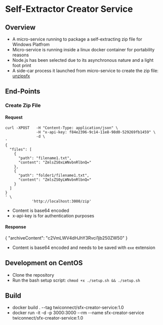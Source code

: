# Self-Extractor Creator Service

## Overview

* A micro-service running to package a self-extracting zip file for Windows Platfrom
* Micro-service is running inside a linux docker container for portability reasons
* Node.js has been selected due to its asynchronous nature and a light foot print
* A side-car process it launched from micro-service to create the zip file: [unzipsfx](http://infozip.sourceforge.net/)

## End-Points

### Create Zip File

#### Request

```
curl -XPOST   -H "Content-Type: application/json" \
              -H "x-api-key: f84e2396-9c14-11e8-98d0-529269fb1459" \
              -d \
'
{
  "files": [
    {
      "path": "filename1.txt",
      "content": "ZmlsZS0xLWNvbnRlbnQ="
    },
    {
      "path": "folder1/filename1.txt",
      "content": "ZmlsZS0yLWNvbnRlbnQ="
    }
  ]
}
' \
            'http://localhost:3000/zip'
```

* Content is base64 encoded
* x-api-key is for authentication purposes

#### Response

{
  "archiveContent": "c2VmLWV4dHJhY3Rvci1jb250ZW50"
}

* Content is base64 encoded and needs to be saved with `exe` extension

## Development on CentOS

* Clone the repository
* Run the bash setup script: `chmod +x ./setup.sh && ./setup.sh`

## Build

* docker build . --tag twiconnect/sfx-creator-service:1.0
* docker run -it -d -p 3000:3000 --rm --name sfx-creator-service twiconnect/sfx-creator-service:1.0